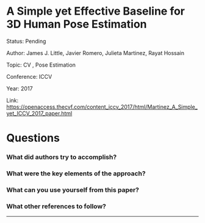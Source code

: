 # A Simple yet Effective Baseline for 3D Human Pose Estimation
Status: Pending

Author: James J. Little, Javier Romero, Julieta Martinez, Rayat Hossain

Topic: CV , Pose Estimation

Conference: ICCV

Year: 2017

Link: https://openaccess.thecvf.com/content_iccv_2017/html/Martinez_A_Simple_yet_ICCV_2017_paper.html

# Questions

### What did authors try to accomplish?

### What were the key elements of the approach?

### What can you use yourself from this paper?

### What other references to follow?

---